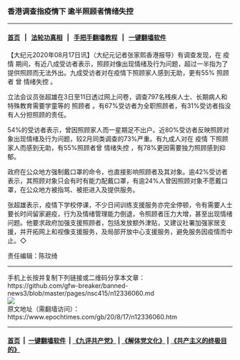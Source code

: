 ### 香港调查指疫情下 逾半照顾者情绪失控
------------------------

#### [首页](https://github.com/gfw-breaker/banned-news3/blob/master/README.md) &nbsp;&nbsp;|&nbsp;&nbsp; [法轮功真相](https://github.com/begood0513/basic/blob/master/README.md)  &nbsp;&nbsp;|&nbsp;&nbsp; [手把手翻墙教程](https://github.com/gfw-breaker/guides/wiki)  &nbsp;&nbsp;|&nbsp;&nbsp; [一键翻墙软件](https://github.com/gfw-breaker/nogfw/blob/master/README.md)  



<div><p>
 【大纪元2020年08月17日讯】（大纪元记者张家熙香港报导）有调查发现，在
 <ok href="https://www.epochtimes.com/gb/tag/%E7%96%AB%E6%83%85.html">
  疫情
 </ok>
 期间，有近八成受访者表示，照顾对像出现情绪及行为问题，超过一半指为了提供照顾而无法外出。九成受访者对在疫情下照顾家人感到无助，更有55%
 <ok href="https://www.epochtimes.com/gb/tag/%E7%85%A7%E9%A1%BE%E8%80%85.html">
  照顾者
 </ok>
 曾
 <ok href="https://www.epochtimes.com/gb/tag/%E6%83%85%E7%BB%AA%E5%A4%B1%E6%8E%A7.html">
  情绪失控
 </ok>
 。
</p>
<p>
 立法会议员张超雄在3日至11日透过网上问卷，调查797名残疾人士、长期病人和特殊教育需要学童等的
 <ok href="https://www.epochtimes.com/gb/tag/%E7%85%A7%E9%A1%BE%E8%80%85.html">
  照顾者
 </ok>
 。有67%受访者为全职照顾者，有31%受访者指没有人分担照顾的责任。
</p>
<p>
 54%的受访者表示，曾因照顾家人而一星期足不出户。近80%受访者反映照顾对象出现情绪及行为问题，较2月同类调查的73%严重。有九成人对在
 <ok href="https://www.epochtimes.com/gb/tag/%E7%96%AB%E6%83%85.html">
  疫情
 </ok>
 下照顾家人而感到无助，有55%照顾者曾
 <ok href="https://www.epochtimes.com/gb/tag/%E6%83%85%E7%BB%AA%E5%A4%B1%E6%8E%A7.html">
  情绪失控
 </ok>
 ，有78%更因需要独力照顾感到抑郁。
</p>
<p>
 政府在公众地方强制戴口罩的命令，也直接影响照顾者及其对象。逾42%受访者表示，其照顾对象只会有时有能力配戴口罩，有逾24%人曾因照顾对象不愿戴口罩，在公众地方被指骂、被拒进入及提供服务。
</p>
<p>
 张超雄表示，疫情下学校停课，不少日间训练支援服务亦完全停顿，令有需要人士要长时间留家避疫，行为及情绪管理能力倒退，令照顾者压力大增，甚至出现情绪问题。他要求政府加强支援照顾者，包括发放额外津贴，又建议社署加强家居支援，并开拓网上和视像支援服务，及局部开放中心支援服务，避免服务因疫情而中止。◇
</p>
<p>
 责任编辑：陈玟绮
</p>
</div>
<hr/>
手机上长按并复制下列链接或二维码分享本文章：<br/>
https://github.com/gfw-breaker/banned-news3/blob/master/pages/nsc415/n12336060.md <br/>
<a href='https://github.com/gfw-breaker/banned-news3/blob/master/pages/nsc415/n12336060.md'><img src='https://github.com/gfw-breaker/banned-news3/blob/master/pages/nsc415/n12336060.md.png'/></a> <br/>
原文地址（需翻墙访问）：https://www.epochtimes.com/gb/20/8/17/n12336060.htm


------------------------
#### [首页](https://github.com/gfw-breaker/banned-news3/blob/master/README.md) &nbsp;|&nbsp; [一键翻墙软件](https://github.com/gfw-breaker/nogfw/blob/master/README.md) &nbsp;| [《九评共产党》](https://github.com/gfw-breaker/9ping.md/blob/master/README.md#九评之一评共产党是什么) | [《解体党文化》](https://github.com/gfw-breaker/jtdwh.md/blob/master/README.md) | [《共产主义的终极目的》](https://github.com/gfw-breaker/gczydzjmd.md/blob/master/README.md)


<img src='http://gfw-breaker.win/banned-news3/pages/nsc415/n12336060.md' width='0px' height='0px'/>